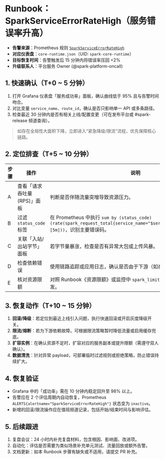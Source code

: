 # Runbook：SparkServiceErrorRateHigh（服务错误率升高）

- **告警来源**：Prometheus 规则 [`SparkServiceErrorRateHigh`](../observability/alerts.yaml)
- **对应仪表盘**：`core-runtime.json`（UID: `spark-core-runtime`）
- **目标恢复时间**：告警触发后 15 分钟内将错误率压回 <2%
- **升级联系人**：平台服务 Owner (@spark-platform-oncall)

## 1. 快速确认（T+0 ~ 5 分钟）

1. 打开 Grafana 仪表盘「服务成功率」面板，确认曲线低于 95% 且与告警时间吻合。
2. 对比变量 `service_name`、`route_id`，确认是否只影响单一 API 或多条路径。
3. 检查最近 30 分钟内是否有相关上线/配置变更（可在发布平台或 #spark-release 频道查询）。

> 如存在全局性大面积下降，立即进入“紧急降级/限流”流程，优先保障核心链路。

## 2. 定位排查（T+5 ~ 10 分钟）

| 步骤 | 操作 | 说明 |
| --- | --- | --- |
| A | 查看「请求吞吐量 (RPS)」面板 | 判断是否伴随流量突增导致资源压力。 |
| B | 过滤 `status_code` 标签 | 在 Prometheus 中执行 `sum by (status_code) (rate(spark_request_total{service_name="$service",route_id="$route"}[5m]))`，识别主要错误码。 |
| C | 关联「入站/出站字节」面板 | 若字节量暴涨，检查是否有异常大包或上传风暴。 |
| D | 检查依赖错误 | 使用链路追踪或应用日志，确认是否由于下游（如存储、外部 API）报错。 |
| E | 核对资源限额 | 对照 Runbook《资源限额》或监控中 `spark_limits_usage`，避免因限流触发。 |

## 3. 恢复动作（T+10 ~ 15 分钟）

1. **回滚/降级**：若定位到最近上线引入问题，执行快速回滚或开启灰度降级开关。
2. **限流/熔断**：若为下游依赖故障，可根据限流策略暂时降低流量或启用缓存兜底。
3. **扩容实例**：在确认资源不足时，扩容对应的服务副本或提升限额（需遵守双人确认）。
4. **数据清洗**：针对异常 payload，可部署临时过滤规则或拒绝策略，防止错误持续扩大。

## 4. 恢复验证

- Grafana 中的「成功率」需在 10 分钟内稳定回升至 98% 以上。
- 告警应在 2 个评估周期内自动恢复，Prometheus `ALERTS{alertname="SparkServiceErrorRateHigh"}` 状态变为 `inactive`。
- 新增的回滚/限流操作应在值班频道记录，包括开始/结束时间与影响评估。

## 5. 后续跟进

1. 复盘会议：24 小时内补充复盘材料，包含根因、影响面、改进项。
2. 自动化：评估是否需要为类似场景补充单元测试、流量回放或额外告警。
3. 文档更新：如本 Runbook 步骤有缺失或不适用，请提交 PR 补充。
